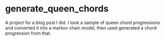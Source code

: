 # generate_queen_chords
A project for a blog post I did. I took a sample of queen chord progressions and converted it into a markov chain model, then used generated a chord progression from that.
